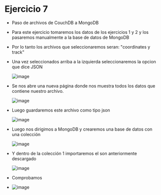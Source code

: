 # Ejercicio 7

* Paso de archivos de CouchDB a MongoDB
* Para este ejercicio tomaremos los datos de los ejercicios 1 y 2 y los pasaremos manualmente a la base de datos de MongoDB
* Por lo tanto los archivos que seleccionaremos seran: "coordinates y track"
* Una vez seleccionados arriba a la izquierda seleccionaremos la opcion que dice JSON
  
  ![image](https://user-images.githubusercontent.com/65980001/127724416-b7582895-8fe5-45bf-bcbc-dbe7cce4318c.png)

* Se nos abre una nueva página donde nos muestra todos los datos que contiene nuestro archivo.
  
  ![image](https://user-images.githubusercontent.com/65980001/127724468-12b87322-db55-4662-bc6f-033749a37ade.png)

* Luego guardaremos este archivo como tipo json

  ![image](https://user-images.githubusercontent.com/65980001/127724485-00f4a4a9-0c2c-43ea-985b-10c9a9c74c85.png)

* Luego nos dirigimos a MongoDB y crearemos una base de datos con una colección
  
  ![image](https://user-images.githubusercontent.com/65980001/127724529-f8874d07-9baa-41ae-8606-d638fdc86487.png)

* Y dentro de la colección 1 importaremos el son anteriormente descargado 
  
  ![image](https://user-images.githubusercontent.com/65980001/127724557-9e33e7c2-89ae-4c07-b970-604ea3e3ba01.png)

* Comprobamos
* 
  ![image](https://user-images.githubusercontent.com/65980001/127725354-1ed5b801-80fc-4496-8422-d0dfdf1cd42b.png)

